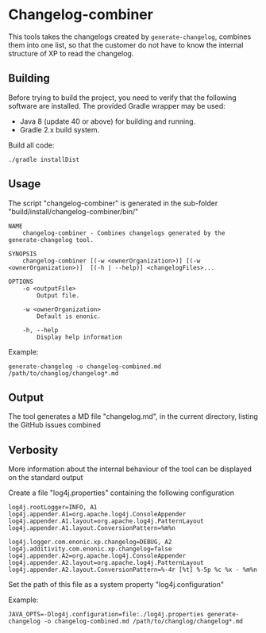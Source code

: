 # Changelog-combiner

This tools takes the changelogs created by `generate-changelog`, combines them into one list, so that the customer do not
have to know the internal structure of XP to read the changelog.

## Building

Before trying to build the project, you need to verify that the following software are installed.
The provided Gradle wrapper may be used:

* Java 8 (update 40 or above) for building and running.
* Gradle 2.x build system.

Build all code:

    ./gradle installDist

## Usage

The script "changelog-combiner" is generated in the sub-folder "build/install/changelog-combiner/bin/"

    NAME
        changelog-combiner - Combines changelogs generated by the generate-changelog tool.

    SYNOPSIS
        changelog-combiner [(-w <ownerOrganization>)] [(-w <ownerOrganization>)]  [(-h | --help)] <changelogFiles>...

    OPTIONS
        -o <outputFile>
            Output file.

        -w <ownerOrganization>
            Default is enonic.

        -h, --help
            Display help information

Example:

    generate-changelog -o changelog-combined.md /path/to/changlog/changelog*.md

## Output

The tool generates a MD file "changelog.md", in the current directory, listing the GitHub issues combined

## Verbosity

More information about the internal behaviour of the tool can be displayed on the standard output

Create a file "log4j.properties" containing the following configuration

    log4j.rootLogger=INFO, A1
    log4j.appender.A1=org.apache.log4j.ConsoleAppender
    log4j.appender.A1.layout=org.apache.log4j.PatternLayout
    log4j.appender.A1.layout.ConversionPattern=%m%n

    log4j.logger.com.enonic.xp.changelog=DEBUG, A2
    log4j.additivity.com.enonic.xp.changelog=false
    log4j.appender.A2=org.apache.log4j.ConsoleAppender
    log4j.appender.A2.layout=org.apache.log4j.PatternLayout
    log4j.appender.A2.layout.ConversionPattern=%-4r [%t] %-5p %c %x - %m%n

Set the path of this file as a system property "log4j.configuration"

Example:

    JAVA_OPTS=-Dlog4j.configuration=file:./log4j.properties generate-changelog -o changelog-combined.md /path/to/changlog/changelog*.md
